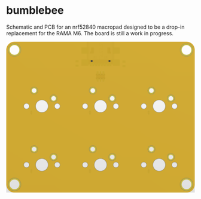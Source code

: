 # bumblebee

Schematic and PCB for an nrf52840 macropad designed to be a drop-in replacement for the RAMA M6. The board is still a work in progress. 

![](https://github.com/akarez/bumblebee/blob/main/capture.png)

